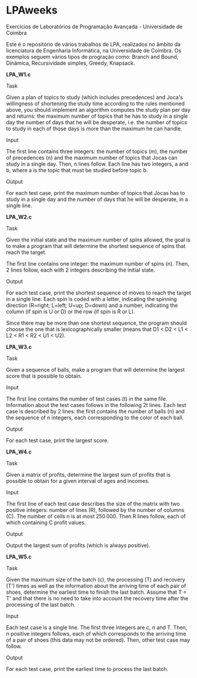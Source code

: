 # LPAweeks
Exercícios de Laboratórios de Programação Avançada - Universidade de Coimbra

Este é o repositório de vários trabalhos de LPA, realizados no âmbito da licenciatura de Engenharia Informática, na Universidade de Coimbra. Os exemplos seguem vários tipos de progração como: Branch and Bound, Dinâmica, Recursividade simples, Greedy, Knapsack.

**LPA_W1.c**

Task

Given a plan of topics to study (which includes precedences) and Joca's willingness of shortening the study time according to the rules mentioned above, you should implement an algorithm computes the study plan per day and returns:
  the maximum number of topics that he has to study in a single day
  the number of days that he will be desperate, i.e. the number of topics to study in each of those days is more than the maximum he can handle.

Input

The first line contains three integers: the number of topics (m), the number of precedences (n) and the maximum number of topics that Jocas can study in a single day. Then, n lines follow. Each line has two integers, a and b, where a is the topic that must be studied before topic b.

Output

For each test case, print the maximum number of topics that Jocas has to study in a single day and the number of days that he will be desperate, in a single line.

**LPA_W2.c**

Task

Given the initial state and the maximum number of spins allowed, the goal is to make a program that will determine the shortest sequence of spins that reach the target.

The first line contains one integer: the maximum number of spins (n). Then, 2 lines follow, each with 2 integers describing the initial state.

Output

For each test case, print the shortest sequence of moves to reach the target in a single line. Each spin is coded with a letter, indicating the spinning direction (R=right; L=left; U=up; D=down) and a number, indicating the column (if spin is U or D) or the row (if spin is R or L).

Since there may be more than one shortest sequence, the program should choose the one that is lexicographically smaller (means that D1 < D2 < L1 < L2 < R1 < R2 < U1 < U2).

**LPA_W3.c**

Task

Given a sequence of balls, make a program that will determine the largest score that is possible to obtain.

Input

The first line contains the number of test cases (t) in the same file. Information about the test cases follows in the following 2t lines. Each test case is described by 2 lines: the first contains the number of balls (n) and the sequence of n integers, each corresponding to the color of each ball.

Output

For each test case, print the largest score.

**LPA_W4.c**

Task

Given a matrix of profits, determine the largest sum of profits that is possible to obtain for a given interval of ages and incomes.

Input

The first line of each test case describes the size of the matrix with two positive integers: number of lines (R), followed by the number of columns (C). The number of cells n is at most 250 000. Then R lines follow, each of which containing C profit values.

Output

Output the largest sum of profits (which is always positive).

**LPA_W5.c**

Task

Given the maximum size of the batch (c), the processing (T) and recovery (T') times as well as the information about the arriving time of each pair of shoes, determine the earliest time to finish the last batch. Assume that T = T' and that there is no need to take into account the recovery time after the processing of the last batch.

Input

Each test case is a single line. The first three integers are c, n and T. Then, n positive integers follows, each of which corresponds to the arriving time of a pair of shoes (this data may not be ordered). Then, other test case may follow.

Output

For each test case, print the earliest time to process the last batch.
